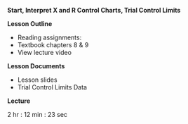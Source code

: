 **Start, Interpret X and R Control Charts, Trial Control Limits**

**Lesson Outline**

-   Reading assignments:
-   Textbook chapters 8 & 9
-   View lecture video

**Lesson Documents**

-   Lesson slides
-   Trial Control Limits Data

**Lecture**

2 hr : 12 min : 23 sec

